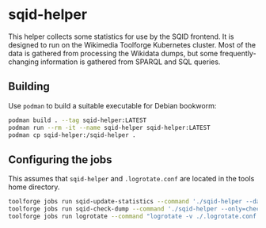 # sqid-helper

This helper collects some statistics for use by the SQID frontend. It
is designed to run on the Wikimedia Toolforge Kubernetes cluster. Most
of the data is gathered from processing the Wikidata dumps, but some
frequently-changing information is gathered from SPARQL and SQL
queries.

## Building
Use `podman` to build a suitable executable for Debian bookworm:
```bash
podman build . --tag sqid-helper:LATEST
podman run --rm -it --name sqid-helper sqid-helper:LATEST
podman cp sqid-helper:/sqid-helper .
```

## Configuring the jobs
This assumes that `sqid-helper` and `.logrotate.conf` are located in the tools home directory.

```bash
toolforge jobs run sqid-update-statistics --command './sqid-helper --data-path ~/projects/sqid/data' --image bookworm --cpu 1 --mem 512M --schedule '@hourly' --emails onfailure --filelog-stdout ~/logs/sqid-update-statistics.log --filelog-stderr ~/logs/sqid-update-statistics.log
toolforge jobs run sqid-check-dump --command './sqid-helper --only=check-dump --data-path ~/projects/sqid/data' --image bookworm --cpu 1 --mem 6Gi --schedule '@hourly' --emails onfailure --filelog-stdout ~/logs/sqid-check-dump.log --filelog-stderr ~/logs/sqid-check-dump.log
toolforge jobs run logrotate --command "logrotate -v ./.logrotate.conf --state ./.logrotate.state" --image mariadb --schedule '@daily'
```